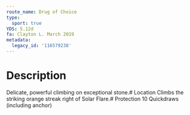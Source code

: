 ```yaml
---
route_name: Drug of Choice
type:
  sport: true
YDS: 5.12d
fa: Clayton L. March 2019
metadata:
  legacy_id: '116579238'
---
```

# Description
Delicate, powerful climbing on exceptional stone.# Location
Climbs the striking orange streak right of Solar Flare.# Protection
10 Quickdraws (including anchor)